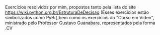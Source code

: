 Exercícios resolvidos por mim, propostos tanto pela lista do site https://wiki.python.org.br/EstruturaDeDecisao (Esses exercícios estão simbolizados como PyBr),bem como os exercícios do "Curso em Vídeo", ministrado pelo Professor Gustavo Guanabara, representados pela forma .CV

